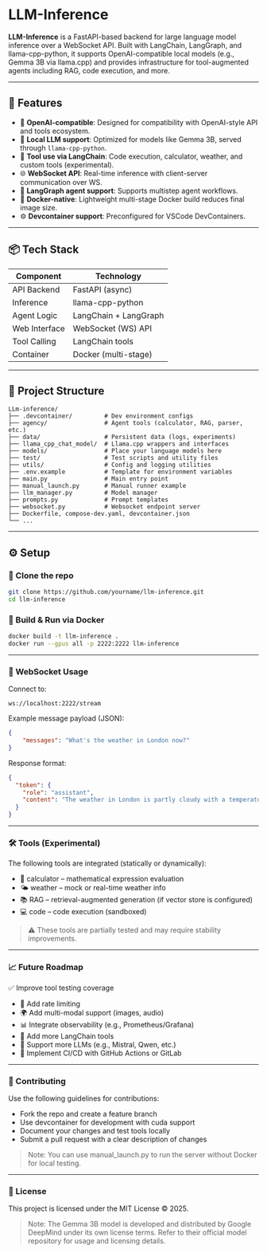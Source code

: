 # LLM-Inference

**LLM-Inference** is a FastAPI-based backend for large language model inference over a WebSocket API. Built with LangChain, LangGraph, and llama-cpp-python, it supports OpenAI-compatible local models (e.g., Gemma 3B via llama.cpp) and provides infrastructure for tool-augmented agents including RAG, code execution, and more.

---

## 🚀 Features

- 🔁 **OpenAI-compatible**: Designed for compatibility with OpenAI-style API and tools ecosystem.
- 🧠 **Local LLM support**: Optimized for models like Gemma 3B, served through `llama-cpp-python`.
- 🔧 **Tool use via LangChain**: Code execution, calculator, weather, and custom tools (experimental).
- 🌐 **WebSocket API**: Real-time inference with client-server communication over WS.
- 🧱 **LangGraph agent support**: Supports multistep agent workflows.
- 🐳 **Docker-native**: Lightweight multi-stage Docker build reduces final image size.
- ⚙️ **Devcontainer support**: Preconfigured for VSCode DevContainers.

---

## 📦 Tech Stack

| Component     | Technology           |
|---------------|----------------------|
| API Backend   | FastAPI (async)      |
| Inference     | llama-cpp-python     |
| Agent Logic   | LangChain + LangGraph|
| Web Interface | WebSocket (WS) API   |
| Tool Calling  | LangChain tools      |
| Container     | Docker (multi-stage) |

---

## 📂 Project Structure
```plantext
LLm-inference/
├── .devcontainer/         # Dev environment configs
├── agency/                # Agent tools (calculator, RAG, parser, etc.)
├── data/                  # Persistent data (logs, experiments)
├── llama_cpp_chat_model/  # Llama.cpp wrappers and interfaces
├── models/                # Place your language models here
├── test/                  # Test scripts and utility files
├── utils/                 # Config and logging utilities
├── .env.example           # Template for environment variables
├── main.py                # Main entry point
├── manual_launch.py       # Manual runner example
├── llm_manager.py         # Model manager
├── prompts.py             # Prompt templates
├── websocket.py           # Websocket endpoint server
├── Dockerfile, compose-dev.yaml, devcontainer.json
└── ...
```
---

## ⚙️ Setup

### 📁 Clone the repo

```bash
git clone https://github.com/yourname/llm-inference.git
cd llm-inference
```
### 🐳 Build & Run via Docker

```bash
docker build -t llm-inference .
docker run --gpus all -p 2222:2222 llm-inference
```

---

### 🧪 WebSocket Usage

Connect to:
```plaintext
ws://localhost:2222/stream
```

Example message payload (JSON):
```json
{
    "messages": "What's the weather in London now?"
}
```

Response format:
```json
{
  "token": {
    "role": "assistant",
    "content": "The weather in London is partly cloudy with a temperature of 20.4°C. The wind is blowing from the southwest at 19.4 km/h, and the relative humidity is 52%. It is daytime.\n"
  }
}
```

---

### 🛠️ Tools (Experimental)

The following tools are integrated (statically or dynamically):
- 🧮 calculator – mathematical expression evaluation
- 🌤️ weather – mock or real-time weather info
- 📚 RAG – retrieval-augmented generation (if vector store is configured)
- 💻 code – code execution (sandboxed)

> ⚠️ These tools are partially tested and may require stability improvements.

---

### 📈 Future Roadmap
✅ Improve tool testing coverage
- 🔐 Add rate limiting
- 🌍 Add multi-modal support (images, audio)
- 📊 Integrate observability (e.g., Prometheus/Grafana)
- 🔗 Add more LangChain tools
- 🧩 Support more LLMs (e.g., Mistral, Qwen, etc.)
- 🔄 Implement CI/CD with GitHub Actions or GitLab

---

### 🧪 Contributing 
Use the following guidelines for contributions:
- Fork the repo and create a feature branch
- Use devcontainer for development with cuda support
- Document your changes and test tools locally
- Submit a pull request with a clear description of changes

> Note: You can use manual_launch.py to run the server without Docker for local testing.
---

### 📄 License
This project is licensed under the MIT License © 2025.

> Note: The Gemma 3B model is developed and distributed by Google DeepMind under its own license terms. Refer to their official model repository for usage and licensing details.